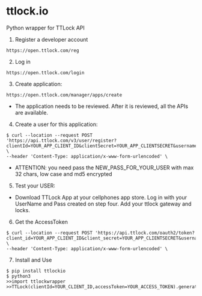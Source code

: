 # ttlock.io
Python wrapper for TTLock API

1. Register a developer account
```
https://open.ttlock.com/reg
```

2. Log in 
```
https://open.ttlock.com/login
```

3. Create application:
```
https://open.ttlock.com/manager/apps/create
```
- The application needs to be reviewed. After it is reviewed, all the APIs are available.

4. Create a user for this application:
```
$ curl --location --request POST 'https://api.ttlock.com/v3/user/register?clientId=YOUR_APP_CLIENT_ID&clientSecret=YOUR_APP_CLIENTSECRET&username=NEW_NAME_FOR_YOUR_USER&password=NEW_PASS_FOR_YOUR_USER&date=CURRENTMILLIS' \
--header 'Content-Type: application/x-www-form-urlencoded' \
```
- ATTENTION: you need pass the NEW_PASS_FOR_YOUR_USER with max 32 chars, low case and md5 encrypted

5. Test your USER:
- Download TTLock App at your cellphones app store. Log in with your UserName and Pass created on step four. Add your ttlock gateway and locks.

6. Get the AccessToken

```
$ curl --location --request POST 'https://api.ttlock.com/oauth2/token?client_id=YOUR_APP_CLIENT_ID&client_secret=YOUR_APP_CLIENTSECRET&username=NAME_FOR_YOUR_USER_CREATE_ON_LAST_STEP&password=NEW_PASS_FOR_YOUR_USER_CREATE_ON_LAST_STEP&grant_type=password&redirect_uri=https://yourdomain.com/' \
--header 'Content-Type: application/x-www-form-urlencoded' \
```

7. Install and Use 
```
$ pip install ttlockio 
$ python3
>>import ttlockwrapper
>>TTLock(clientId=YOUR_CLIENT_ID,accessToken=YOUR_ACCESS_TOKEN).generate_gateways()
```